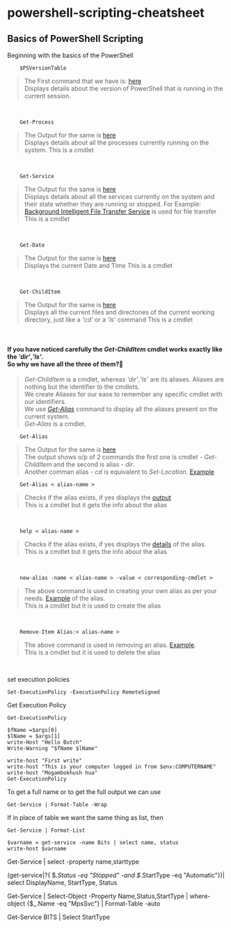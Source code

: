 # powershell-scripting-cheatsheet
<!---
[Reference Lecture 1](https://youtu.be/I4SFymp1dcE?t=16)
--->

##  Basics of PowerShell Scripting
Beginning with the basics of the PowerShell
<br>

``` 
    $PSVersionTable
```
> The First command that we have is: [here](./Lecture_1/1_PowerShellVersion.png)<br>
> Displays details about the version of PowerShell that is running in the current session.

<br>

``` 
    Get-Process
```
> The Output for the same is [here](./Lecture_1/2_Get-Process.png)<br>
> Displays details about all the processes currently running on the system.
> This is a cmdlet

<br>

``` 
    Get-Service
```
> The Output for the same is [here](./Lecture_1/3_GET-SERVICE.png)<br>
> Displays details about all the services currently on the system and their state whether they are running or stopped.
> For Example: [Background Intelligent File Transfer Service](./Lecture_1/4_file_transfer.png) is used for file transfer<br>
> This is a cmdlet

<br>

``` 
    Get-Date
```
> The Output for the same is [here](./Lecture_1/5_getDate.png)<br>
> Displays the current Date and Time
> This is a cmdlet

<br>

``` 
    Get-ChildItem
```
> The Output for the same is [here](./Lecture_1/6_getChildItem.png)<br>
> Displays all the current files and directories of the current working directory, just like a *'cd'* or a *'ls'* command
> This is a cmdlet
<br>

#### If you have noticed carefully the *Get-ChildItem* cmdlet works exactly like the *'dir'*,*'ls'*.<br> So why we have all the three of them?🤔
>*Get-ChildItem* is a cmdlet, whereas *'dir'*,*'ls'* are its aliases. Aliases are nothing but the identifier to the cmdlets.<br>
>We create Aliases for our ease to remember any specific cmdlet with our identifiers.<br>
>We use  [*Get-Alias*](./Lecture_1/9_GetAllAliases.png) command to display all the aliases present on the current system.<br>
>*Get-Alias* is a cmdlet.
``` 
    Get-Alias
```
> The Output for the same is [here](./Lecture_1/7-dir-GetChildItem.png)<br>
> The output shows o/p of 2 commands the first one is cmdlet - *Get-ChildItem* and the second is alias - *dir*.<br>
> Another comman alias - *cd* is equivalent to *Set-Location*. [Example](./Lecture_1/8_cd-SetLocation.png)<br>

``` 
    Get-Alias < alias-name >
```
> Checks if the alias exists, if yes displays the [output](./Lecture_1/9.1_GetAliasforSpecificCommand.png)<br>
> This is a cmdlet but it gets the info about the alias
<br>

``` 
    help < alias-name >
```
> Checks if the alias exists, if yes displays the [details](./Lecture_1/10_Help-Aliases-MANPAGE.png) of the alias.<br>
> This is a cmdlet but it gets the info about the alias
<br>

``` 
    new-alias -name < alias-name > -value < corresponding-cmdlet >
```
> The above command is used in creating your own alias as per your needs. [Example](./Lecture_1/11_creating_aliases.png) of the alias.<br>
> This is a cmdlet but it is used to create the alias
<br>

``` 
    Remove-Item Alias:< alias-name >
```
> The above command is used in removing an alias. [Example](./Lecture_1/12_RemoveAliases.png).<br>
> This is a cmdlet but it is used to delete the alias
<br>


set execution policies
```
Set-ExecutionPolicy -ExecutionPolicy RemoteSigned
```


Get Execution Policy
```
Get-ExecutionPolicy
```


```
$fName =$args[0]
$lName = $args[1]
write-Host "Hello Butch"
Write-Warning "$fName $lName"
```

```
write-host "First write"
write-host "This is your computer logged in from $env:COMPUTERNAME"
write-host "Mogambokhush hua"
Get-ExecutionPolicy
```

To get a full name or to get the full output we 
can use
```
Get-Service | Format-Table -Wrap
```

If in place of table we want the same thing as 
list, then
```
Get-Service | Format-List
```

```
$varname = get-service -name Bits | select name, status
write-host $varname
```


Get-Service | select -property name,starttype

(get-service|?{ $_.Status -eq "Stopped" -and $_.StartType -eq "Automatic"})|
select DisplayName, StartType, Status

Get-Service | Select-Object -Property Name,Status,StartType | where-object {$_.Name -eq "MpsSvc"} | Format-Table -auto


Get-Service BITS | Select StartType
